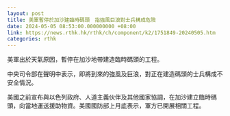 ```yaml
---
layout: post
title: 美軍暫停於加沙建臨時碼頭　指強風巨浪對士兵構成危險
date: 2024-05-05 08:53:00.000000000 +08:00
link: https://news.rthk.hk/rthk/ch/component/k2/1751849-20240505.htm
categories: rthk
---
```


美軍出於天氣原因，暫停在加沙地帶建造臨時碼頭的工程。

中央司令部在聲明中表示，即將到來的強風及巨浪，對正在建造碼頭的士兵構成不安全情況。

美國之前宣布與以色列政府、人道主義伙伴及其他國家協調，在加沙建立臨時碼頭，向當地運送援助物資。美國國防部上月底表示，軍方已開展相關工程。
